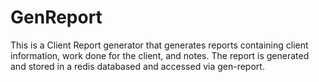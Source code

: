 # GenReport
This is a Client Report generator that generates reports containing client information, work done for the client, and notes.  The report is generated and stored in a redis databased and accessed via gen-report.
